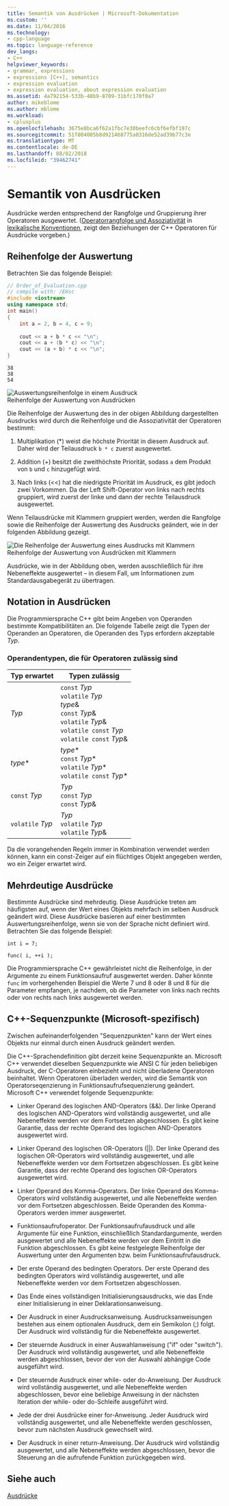 ```yaml
---
title: Semantik von Ausdrücken | Microsoft-Dokumentation
ms.custom: ''
ms.date: 11/04/2016
ms.technology:
- cpp-language
ms.topic: language-reference
dev_langs:
- C++
helpviewer_keywords:
- grammar, expressions
- expressions [C++], semantics
- expression evaluation
- expression evaluation, about expression evaluation
ms.assetid: 4a792154-533b-48b9-8709-31bfc170f0a7
author: mikeblome
ms.author: mblome
ms.workload:
- cplusplus
ms.openlocfilehash: 3675e8bca6f62a1fbc7e30beefc6cbf6efbf197c
ms.sourcegitcommit: 51f804005b8d921468775a0316de52ad39b77c3e
ms.translationtype: MT
ms.contentlocale: de-DE
ms.lasthandoff: 08/02/2018
ms.locfileid: "39462741"
---
```

# <a name="semantics-of-expressions"></a>Semantik von Ausdrücken
Ausdrücke werden entsprechend der Rangfolge und Gruppierung ihrer Operatoren ausgewertet. ([Operatorrangfolge und Assoziativität](../cpp/cpp-built-in-operators-precedence-and-associativity.md) in [lexikalische Konventionen](../cpp/lexical-conventions.md), zeigt den Beziehungen der C++ Operatoren für Ausdrücke vorgeben.)  
  
## <a name="order-of-evaluation"></a>Reihenfolge der Auswertung  
 Betrachten Sie das folgende Beispiel:  
  
```cpp  
// Order_of_Evaluation.cpp  
// compile with: /EHsc  
#include <iostream>  
using namespace std;  
int main()  
{  
    int a = 2, b = 4, c = 9;  
  
    cout << a + b * c << "\n";  
    cout << a + (b * c) << "\n";  
    cout << (a + b) * c << "\n";  
}  
```  
  
```Output  
38  
38  
54  
```  
  
 ![Auswertungsreihenfolge in einem Ausdruck](../cpp/media/vc38zv1.gif "vc38ZV1")  
Reihenfolge der Auswertung von Ausdrücken  
  
 Die Reihenfolge der Auswertung des in der obigen Abbildung dargestellten Ausdrucks wird durch die Reihenfolge und die Assoziativität der Operatoren bestimmt:  
  
1.  Multiplikation (*) weist die höchste Priorität in diesem Ausdruck auf. Daher wird der Teilausdruck `b * c` zuerst ausgewertet.  
  
2.  Addition (+) besitzt die zweithöchste Priorität, sodass `a` dem Produkt von `b` und `c` hinzugefügt wird.  
  
3.  Nach links (<<) hat die niedrigste Priorität im Ausdruck, es gibt jedoch zwei Vorkommen. Da der Left Shift-Operator von links nach rechts gruppiert, wird zuerst der linke und dann der rechte Teilausdruck ausgewertet.  
  
 Wenn Teilausdrücke mit Klammern gruppiert werden, werden die Rangfolge sowie die Reihenfolge der Auswertung des Ausdrucks geändert, wie in der folgenden Abbildung gezeigt.  
  
 ![Die Reihenfolge der Auswertung eines Ausdrucks mit Klammern](../cpp/media/vc38zv2.gif "vc38ZV2")  
Reihenfolge der Auswertung von Ausdrücken mit Klammern  
  
 Ausdrücke, wie in der Abbildung oben, werden ausschließlich für ihre Nebeneffekte ausgewertet – in diesem Fall, um Informationen zum Standardausgabegerät zu übertragen.  
  
## <a name="notation-in-expressions"></a>Notation in Ausdrücken  
 Die Programmiersprache C++ gibt beim Angeben von Operanden bestimmte Kompatibilitäten an. Die folgende Tabelle zeigt die Typen der Operanden an Operatoren, die Operanden des Typs erfordern akzeptable *Typ*.  
  
### <a name="operand-types-acceptable-to-operators"></a>Operandentypen, die für Operatoren zulässig sind  
  
|Typ erwartet|Typen zulässig|  
|-------------------|-------------------|  
|*Typ*|`const` *Typ*<br /> `volatile` *Typ*<br /> *type*&<br /> `const` *Typ*&<br /> `volatile` *Typ*&<br /> `volatile const` *Typ*<br /> `volatile const` *Typ*&|  
|*type*\*|*type*\*<br /> `const` *Typ*\*<br /> `volatile` *Typ*\*<br /> `volatile const` *Typ*\*|  
|`const` *Typ*|*Typ*<br /> `const` *Typ*<br />`const` *Typ*&|  
|`volatile` *Typ*|*Typ*<br /> `volatile` *Typ*<br /> `volatile` *Typ*&|  
  
 Da die vorangehenden Regeln immer in Kombination verwendet werden können, kann ein const-Zeiger auf ein flüchtiges Objekt angegeben werden, wo ein Zeiger erwartet wird.  
  
## <a name="ambiguous-expressions"></a>Mehrdeutige Ausdrücke  
 Bestimmte Ausdrücke sind mehrdeutig. Diese Ausdrücke treten am häufigsten auf, wenn der Wert eines Objekts mehrfach im selben Ausdruck geändert wird. Diese Ausdrücke basieren auf einer bestimmten Auswertungsreihenfolge, wenn sie von der Sprache nicht definiert wird. Betrachten Sie das folgende Beispiel:  
  
```  
int i = 7;  
  
func( i, ++i );  
```  
  
 Die Programmiersprache C++ gewährleistet nicht die Reihenfolge, in der Argumente zu einem Funktionsaufruf ausgewertet werden. Daher könnte `func` im vorhergehenden Beispiel die Werte 7 und 8 oder 8 und 8 für die Parameter empfangen, je nachdem, ob die Parameter von links nach rechts oder von rechts nach links ausgewertet werden.  
  
## <a name="c-sequence-points-microsoft-specific"></a>C++-Sequenzpunkte (Microsoft-spezifisch)  
 Zwischen aufeinanderfolgenden "Sequenzpunkten" kann der Wert eines Objekts nur einmal durch einen Ausdruck geändert werden.  
  
 Die C++-Sprachendefinition gibt derzeit keine Sequenzpunkte an. Microsoft C++ verwendet dieselben Sequenzpunkte wie ANSI C für jeden beliebigen Ausdruck, der C-Operatoren einbezieht und nicht überladene Operatoren beinhaltet. Wenn Operatoren überladen werden, wird die Semantik von Operatorseqenzierung in Funktionsaufrufsequenzierung geändert. Microsoft C++ verwendet folgende Sequenzpunkte:  
  
-   Linker Operand des logischen AND-Operators (&&). Der linke Operand des logischen AND-Operators wird vollständig ausgewertet, und alle Nebeneffekte werden vor dem Fortsetzen abgeschlossen. Es gibt keine Garantie, dass der rechte Operand des logischen AND-Operators ausgewertet wird.  
  
-   Linker Operand des logischen OR-Operators (&#124;&#124;). Der linke Operand des logischen OR-Operators wird vollständig ausgewertet, und alle Nebeneffekte werden vor dem Fortsetzen abgeschlossen. Es gibt keine Garantie, dass der rechte Operand des logischen OR-Operators ausgewertet wird.  
  
-   Linker Operand des Komma-Operators. Der linke Operand des Komma-Operators wird vollständig ausgewertet, und alle Nebeneffekte werden vor dem Fortsetzen abgeschlossen. Beide Operanden des Komma-Operators werden immer ausgewertet.  
  
-   Funktionsaufrufoperator. Der Funktionsaufrufausdruck und alle Argumente für eine Funktion, einschließlich Standardargumente, werden ausgewertet und alle Nebeneffekte werden vor dem Eintritt in die Funktion abgeschlossen. Es gibt keine festgelegte Reihenfolge der Auswertung unter den Argumenten bzw. beim Funktionsaufrufausdruck.  
  
-   Der erste Operand des bedingten Operators. Der erste Operand des bedingten Operators wird vollständig ausgewertet, und alle Nebeneffekte werden vor dem Fortsetzen abgeschlossen.  
  
-   Das Ende eines vollständigen Initialisierungsausdrucks, wie das Ende einer Initialisierung in einer Deklarationsanweisung.  
  
-   Der Ausdruck in einer Ausdrucksanweisung. Ausdrucksanweisungen bestehen aus einem optionalen Ausdruck, dem ein Semikolon (;) folgt. Der Ausdruck wird vollständig für die Nebeneffekte ausgewertet.  
  
-   Der steuernde Ausdruck in einer Auswahlanweisung ("if" oder "switch"). Der Ausdruck wird vollständig ausgewertet, und alle Nebeneffekte werden abgeschlossen, bevor der von der Auswahl abhängige Code ausgeführt wird.  
  
-   Der steuernde Ausdruck einer while- oder do-Anweisung. Der Ausdruck wird vollständig ausgewertet, und alle Nebeneffekte werden abgeschlossen, bevor eine beliebige Anweisung in der nächsten Iteration der while- oder do-Schleife ausgeführt wird.  
  
-   Jede der drei Ausdrücke einer for-Anweisung. Jeder Ausdruck wird vollständig ausgewertet, und alle Nebeneffekte werden geschlossen, bevor zum nächsten Ausdruck gewechselt wird.  
  
-   Der Ausdruck in einer return-Anweisung. Der Ausdruck wird vollständig ausgewertet, und alle Nebeneffekte werden abgeschlossen, bevor die Steuerung an die aufrufende Funktion zurückgegeben wird.  
  
## <a name="see-also"></a>Siehe auch  
 [Ausdrücke](../cpp/expressions-cpp.md)